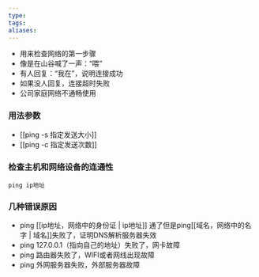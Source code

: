 ```yaml
---
type: 
tags: 
aliases:
---
```

- 用来检查网络的第一步骤
- 像是在山谷喊了一声：“喂”
- 有人回复：“我在”，说明连接成功
- 如果没人回复，连接超时失败
- 公司家庭网络不通畅使用


### 用法参数

- [[ping -s 指定发送大小]]
- [[ping -c 指定发送次数]]


### 检查主机和网络设备的连通性

```shell
ping ip地址
```

### 几种错误原因

- ping [[ip地址，网络中的身份证 | ip地址]] 通了但是ping[[域名，网络中的名字 | 域名]]失败了，证明DNS解析服务器失效
- ping 127.0.0.1（指向自己的地址）失败了，网卡故障
- ping 路由器失败了，WIFI或者网线出现故障
- ping 外网服务器失败，外部服务器故障


